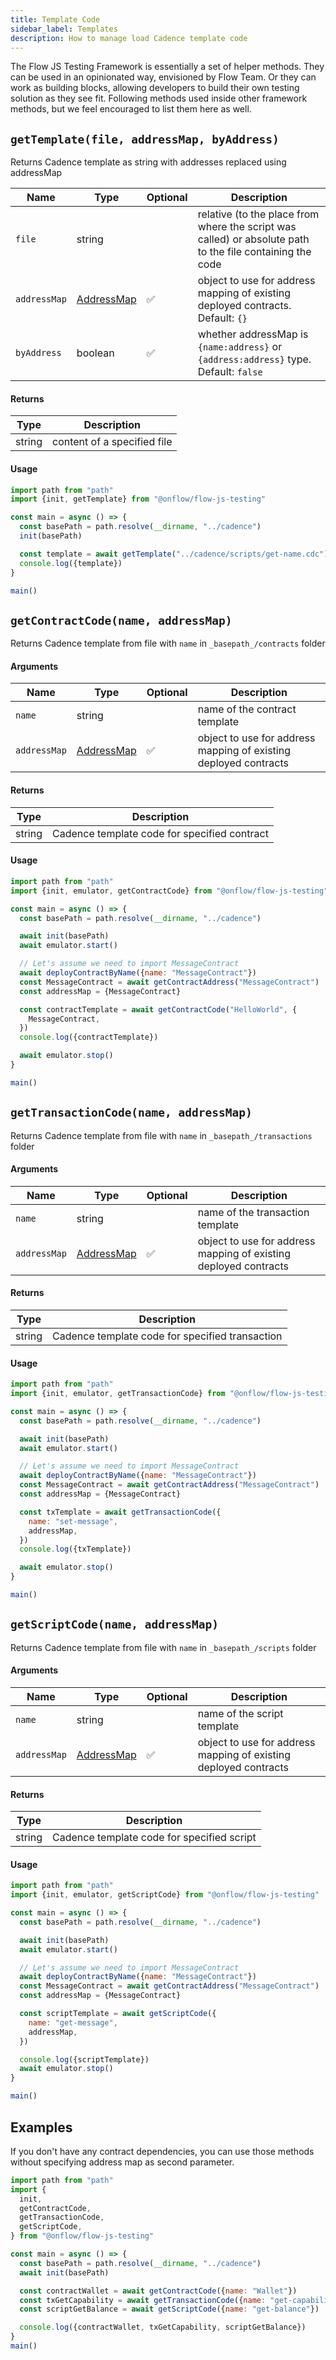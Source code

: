 ```yaml
---
title: Template Code
sidebar_label: Templates
description: How to manage load Cadence template code
---
```


The Flow JS Testing Framework is essentially a set of helper methods. They can be used in an
opinionated way, envisioned by Flow Team. Or they can work as building blocks, allowing developers to build their own
testing solution as they see fit. Following methods used inside other framework methods, but we feel encouraged to list
them here as well.

## `getTemplate(file, addressMap, byAddress)`

Returns Cadence template as string with addresses replaced using addressMap

| Name         | Type                              | Optional | Description                                                                                               |
| ------------ | --------------------------------- | -------- | --------------------------------------------------------------------------------------------------------- |
| `file`       | string                            |          | relative (to the place from where the script was called) or absolute path to the file containing the code |
| `addressMap` | [AddressMap](./api.md#addressmap) | ✅       | object to use for address mapping of existing deployed contracts. Default: `{}`                           |
| `byAddress`  | boolean                           | ✅       | whether addressMap is `{name:address}` or `{address:address}` type. Default: `false`                      |

#### Returns

| Type   | Description                 |
| ------ | --------------------------- |
| string | content of a specified file |

#### Usage

```javascript
import path from "path"
import {init, getTemplate} from "@onflow/flow-js-testing"

const main = async () => {
  const basePath = path.resolve(__dirname, "../cadence")
  init(basePath)

  const template = await getTemplate("../cadence/scripts/get-name.cdc")
  console.log({template})
}

main()
```

## `getContractCode(name, addressMap)`

Returns Cadence template from file with `name` in `_basepath_/contracts` folder

#### Arguments

| Name         | Type                              | Optional | Description                                                      |
| ------------ | --------------------------------- | -------- | ---------------------------------------------------------------- |
| `name`       | string                            |          | name of the contract template                                    |
| `addressMap` | [AddressMap](./api.md#addressmap) | ✅       | object to use for address mapping of existing deployed contracts |

#### Returns

| Type   | Description                                  |
| ------ | -------------------------------------------- |
| string | Cadence template code for specified contract |

#### Usage

```javascript
import path from "path"
import {init, emulator, getContractCode} from "@onflow/flow-js-testing"

const main = async () => {
  const basePath = path.resolve(__dirname, "../cadence")

  await init(basePath)
  await emulator.start()

  // Let's assume we need to import MessageContract
  await deployContractByName({name: "MessageContract"})
  const MessageContract = await getContractAddress("MessageContract")
  const addressMap = {MessageContract}

  const contractTemplate = await getContractCode("HelloWorld", {
    MessageContract,
  })
  console.log({contractTemplate})

  await emulator.stop()
}

main()
```

## `getTransactionCode(name, addressMap)`

Returns Cadence template from file with `name` in `_basepath_/transactions` folder

#### Arguments

| Name         | Type                              | Optional | Description                                                      |
| ------------ | --------------------------------- | -------- | ---------------------------------------------------------------- |
| `name`       | string                            |          | name of the transaction template                                 |
| `addressMap` | [AddressMap](./api.md#addressmap) | ✅       | object to use for address mapping of existing deployed contracts |

#### Returns

| Type   | Description                                     |
| ------ | ----------------------------------------------- |
| string | Cadence template code for specified transaction |

#### Usage

```javascript
import path from "path"
import {init, emulator, getTransactionCode} from "@onflow/flow-js-testing"

const main = async () => {
  const basePath = path.resolve(__dirname, "../cadence")

  await init(basePath)
  await emulator.start()

  // Let's assume we need to import MessageContract
  await deployContractByName({name: "MessageContract"})
  const MessageContract = await getContractAddress("MessageContract")
  const addressMap = {MessageContract}

  const txTemplate = await getTransactionCode({
    name: "set-message",
    addressMap,
  })
  console.log({txTemplate})

  await emulator.stop()
}

main()
```

## `getScriptCode(name, addressMap)`

Returns Cadence template from file with `name` in `_basepath_/scripts` folder

#### Arguments

| Name         | Type                              | Optional | Description                                                      |
| ------------ | --------------------------------- | -------- | ---------------------------------------------------------------- |
| `name`       | string                            |          | name of the script template                                      |
| `addressMap` | [AddressMap](./api.md#addressmap) | ✅       | object to use for address mapping of existing deployed contracts |

#### Returns

| Type   | Description                                |
| ------ | ------------------------------------------ |
| string | Cadence template code for specified script |

#### Usage

```javascript
import path from "path"
import {init, emulator, getScriptCode} from "@onflow/flow-js-testing"

const main = async () => {
  const basePath = path.resolve(__dirname, "../cadence")

  await init(basePath)
  await emulator.start()

  // Let's assume we need to import MessageContract
  await deployContractByName({name: "MessageContract"})
  const MessageContract = await getContractAddress("MessageContract")
  const addressMap = {MessageContract}

  const scriptTemplate = await getScriptCode({
    name: "get-message",
    addressMap,
  })

  console.log({scriptTemplate})
  await emulator.stop()
}

main()
```

## Examples

If you don't have any contract dependencies, you can use those methods without specifying address map as second parameter.

```javascript
import path from "path"
import {
  init,
  getContractCode,
  getTransactionCode,
  getScriptCode,
} from "@onflow/flow-js-testing"

const main = async () => {
  const basePath = path.resolve(__dirname, "../cadence")
  await init(basePath)

  const contractWallet = await getContractCode({name: "Wallet"})
  const txGetCapability = await getTransactionCode({name: "get-capability"})
  const scriptGetBalance = await getScriptCode({name: "get-balance"})

  console.log({contractWallet, txGetCapability, scriptGetBalance})
}
main()
```
